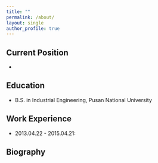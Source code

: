 ```yaml
---
title: ""
permalink: /about/
layout: single
author_profile: true
---
```


Current Position
------
* 

Education
------
* B.S. in Industrial Engineering, Pusan National University

Work Experience
------


* 2013.04.22 - 2015.04.21: 


Biography
------

